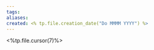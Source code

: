 ```yaml
---
tags: 
aliases: 
created: <% tp.file.creation_date("Do MMMM YYYY") %>
---
```


<%tp.file.cursor(7)%>